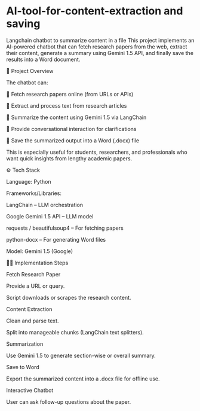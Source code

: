 # AI-tool-for-content-extraction and saving
Langchain chatbot to summarize content in a file
This project implements an AI-powered chatbot that can fetch research papers from the web, extract their content, generate a summary using Gemini 1.5 API, and finally save the results into a Word document.

📌 Project Overview

The chatbot can:

🔎 Fetch research papers online (from URLs or APIs)

📑 Extract and process text from research articles

🧠 Summarize the content using Gemini 1.5 via LangChain

💬 Provide conversational interaction for clarifications

📄 Save the summarized output into a Word (.docx) file

This is especially useful for students, researchers, and professionals who want quick insights from lengthy academic papers.

⚙️ Tech Stack

Language: Python

Frameworks/Libraries:

LangChain
 – LLM orchestration

Google Gemini 1.5 API
 – LLM model

requests / beautifulsoup4 – For fetching papers

python-docx – For generating Word files

Model: Gemini 1.5 (Google)

🧑‍💻 Implementation Steps

Fetch Research Paper

Provide a URL or query.

Script downloads or scrapes the research content.

Content Extraction

Clean and parse text.

Split into manageable chunks (LangChain text splitters).

Summarization

Use Gemini 1.5 to generate section-wise or overall summary.

Save to Word

Export the summarized content into a .docx file for offline use.

Interactive Chatbot

User can ask follow-up questions about the paper.
